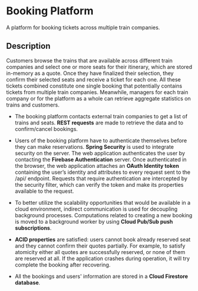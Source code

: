 # Booking Platform

A platform for booking tickets across multiple train companies.

## Description

Customers browse the trains that are available across different train companies and select one or more seats for their itinerary, which are stored in-memory as a quote. Once they have finalized their selection, they confirm their selected seats and receive a ticket for each one. All these tickets combined constitute one single booking that potentially contains tickets from multiple train companies. Meanwhile, managers for each train company or for the platform as a whole can retrieve aggregate statistics on trains and customers.

- The booking platform contacts external train companies to get a list of trains and seats. **REST requests** are made to retrieve the data and to confirm/cancel bookings.

- Users of the booking platform have to authenticate themselves before they can make reservations. **Spring Security** is used to integrate security on the server. The web application authenticates the user by contacting the **Firebase Authentication** server. Once authenticated in the browser, the web application attaches an **OAuth Identity token** containing the user’s identity and attributes to every request sent to the /api/ endpoint. Requests that require authentication are intercepted by the security filter, which can verify the token and make its properties available to the request.

- To better utilize the scalability opportunities that would be available in a cloud environment, indirect communication is used for decoupling background processes. Computations related to creating a new booking is moved to a background worker by using **Cloud Pub/Sub push subscriptions**.

- **ACID properties** are satisfied: users cannot book already reserved seat and they cannot confirm their quotes partially. For example, to satisfy atomicity either all quotes are successfully reserved, or none of them are reserved at all. If the application crashes during operation, it will try complete the booking after recovering. 

- All the bookings and users' information are stored in a **Cloud Firestore database**.
